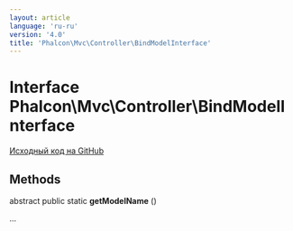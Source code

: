 ```yaml
---
layout: article
language: 'ru-ru'
version: '4.0'
title: 'Phalcon\Mvc\Controller\BindModelInterface'
---
```

# Interface **Phalcon\Mvc\Controller\BindModelInterface**

<a href="https://github.com/phalcon/cphalcon/tree/v4.0.0/phalcon/mvc/controller/bindmodelinterface.zep" class="btn btn-default btn-sm">Исходный код на GitHub</a>

## Methods

abstract public static **getModelName** ()

...